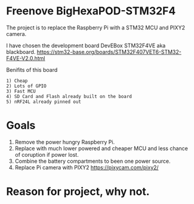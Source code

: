 # Freenove  BigHexaPOD-STM32F4

The project is to replace the Raspberry Pi with a STM32 MCU and PIXY2 camera. 

I have chosen the development board DevEBox STM32F4VE aka blackboard. https://stm32-base.org/boards/STM32F407VET6-STM32-F4VE-V2.0.html

Benifits of this board
  
    1) Cheap
    2) Lots of GPIO
    3) Fast MCU
    4) SD Card and Flash already built on the board
    5) nRF24L already pinned out
        
# Goals 
    
  1) Remove the power hungry Raspberry Pi.
  2) Replace with much lower powered and cheaper MCU and less chance of coruption if power lost.
  3) Combine the battery compartments to been one power source.
  4) Replace Pi camera with PIXY2 https://pixycam.com/pixy2/
  
# Reason for project, why not.

